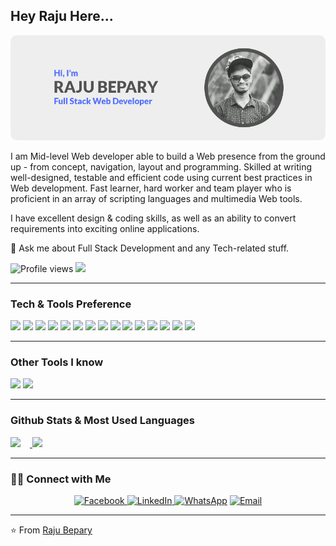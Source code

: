 ## Hey Raju Here...
<p align="center" >
  <a href="https://www.facebook.com/rajubeparybd" target="_blank">
    <img alt="Raju Bepary" src="./img/rajubepary.jpg" style="border-radius:10px;"  />
  </a>
</p>

I am Mid-level Web developer able to build a Web presence from the ground up - from concept, navigation, layout and programming. Skilled at writing well-designed, testable and efficient code using current best practices in Web development. Fast learner, hard worker and team player who is proficient in an array of scripting languages and multimedia Web tools.

I have excellent design & coding skills, as well as an ability to convert requirements into exciting online applications.

💬 Ask me about Full Stack Development and any Tech-related stuff.

![Profile views](https://gpvc.arturio.dev/rajubepary) <img src="https://img.shields.io/github/followers/rajubepary?label=Follow&logo=github" style=" float:left, margin-right:15px" />

---

### Tech & Tools Preference

<img
  src="https://img.shields.io/badge/-HTML5-E34F26?style=flat&logo=html5&logoColor=white"
/>
<img
  src="https://img.shields.io/badge/-CSS3-1572B6?style=flat&logo=css3&logoColor=white"
/>
<img
  src="https://img.shields.io/badge/-Sass-cc6699?style=flat&logo=sass&logoColor=ffffff"
/>
<img
  src="https://img.shields.io/badge/-Bootstrap-563D7C?style=flat&logo=bootstrap&logoColor=white"
/>
<img
  src="https://img.shields.io/badge/-Tailwind%20CSS-06B6D4?style=flat&logo=tailwindcss&logoColor=white"
/>
<img
  src="https://img.shields.io/badge/-JavaScript-eed718?style=flat&logo=javascript&logoColor=ffffff"
/>
<img
  src="https://img.shields.io/badge/-jQuery-78CFF5?style=flat&logo=jquery&logoColor=ffffff"
/>
<img
  src="https://img.shields.io/badge/-MySQL-F29111?style=flat&logo=mysql&logoColor=FFFFFF"
/>
<img
  src="https://img.shields.io/badge/-PHP%20&%20OOP%20PHP-8892BF?style=flat&logo=php&logoColor=FFFFFF"
/>
<img
  src="https://img.shields.io/badge/-Laravel-FF2D20?style=flat&logo=laravel&logoColor=FFFFFF"
/>
<img
  src="https://img.shields.io/badge/-WordPress-007095?style=flat&logo=wordpress&logoColor=FFFFFF"
/>
<img
  src="https://img.shields.io/badge/-Progressive%20Web%20Apps-5A0FC8?style=flat&logo=google-chrome&logoColor=FFFFFF"
/>
<img
  src="http://img.shields.io/badge/-Git-F1502F?style=flat&logo=git&logoColor=FFFFFF"
/>
<img
  src="http://img.shields.io/badge/-Github-000000?style=flat&logo=github&logoColor=FFFFFF"
/>
<img
  src="http://img.shields.io/badge/-VS%20Code-007ACC?style=flat&logo=visual%20studio%20code&logoColor=white"
/>

---
### Other Tools I know

<img
  src="https://img.shields.io/badge/-Illustrator-ED9606?style=flat&color=ffffff&logo=adobe-illustrator"
/>
<img
  src="https://img.shields.io/badge/-Photoshop-00A5F7?style=flat&color=ffffff&logo=adobe-photoshop"
/>

---
### Github Stats & Most Used Languages

<a href="https://github.com/rajubepary">
  <img height="165em" style="margin-right:15px;" src="https://github-readme-stats.vercel.app/api?username=rajubepary&theme=buefy&show_icons=true" />
  <img height="165em"  src="https://github-readme-stats.vercel.app/api/top-langs/?username=rajubepary&theme=buefy&layout=compact" />
</a>

---
### 🤝🏻 Connect with Me

<p align="center">
   <a href="https://www.facebook.com/rajubeparybd" target="_blank">
    <img
      alt="Facebook"
      src="https://img.shields.io/badge/Facebook-@rajubeparybd-blue?style=flat&logo=facebook"
    />
  </a>
  <a href="https://www.linkedin.com/in/rajubepary" target="_blank">
    <img
      alt="LinkedIn"
      src="https://img.shields.io/badge/LinkedIn-@rajubepary-blue?style=flat&logo=linkedin"
    />
  </a>
  <a
    href="https://wa.me/qr/HZDREHKWHERMF1"
    target="_blank"
    ><img
      alt="WhatsApp"
      src="https://img.shields.io/badge/WhatsApp-Raju%20Bepary-blue?style=flat&logo=WhatsApp"
  /></a>
  <a href="mailto:raju174829@gmail.com"
    ><img
      alt="Email"
      src="https://img.shields.io/badge/Email-raju174829@gmail.com-blue?style=flat&logo=gmail"
  /></a>
</p>

---
⭐️ From [Raju Bepary](https://github.com/rajubepary)